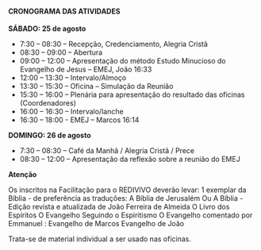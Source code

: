 #### CRONOGRAMA DAS ATIVIDADES

**SÁBADO: 25 de agosto**
- 7:30 – 08:30 – Recepção, Credenciamento, Alegria Cristã
- 08:30 – 09:00 – Abertura
- 09:00 – 12:00 – Apresentação do método Estudo Minucioso do Evangelho de Jesus – EMEJ, João 16:33
- 12:00 – 13:30 – Intervalo/Almoço
- 13:30 – 15:30 – Oficina – Simulação da Reunião
- 15:30 – 16:00 – Plenária para apresentação do resultado das oficinas (Coordenadores)
- 16:00 – 16:30 – Intervalo/lanche
- 16:30 – 18:00 - EMEJ – Marcos 16:14

**DOMINGO: 26 de agosto**
- 7:30 – 08:30 – Café da Manhã / Alegria Cristã / Prece
- 08:30 – 12:00 – Apresentação da reflexão sobre a reunião do EMEJ


**Atenção**

Os inscritos na Facilitação para o REDIVIVO deverão levar:
1 exemplar da Bíblia - de preferência as traduções:
A Bíblia de Jerusalém
Ou
A Bíblia - Edição revista e atualizada de João Ferreira de Almeida
O Livro dos Espíritos
O Evangelho Seguindo o Espiritismo
O Evangelho comentado por Emmanuel :
Evangelho de Marcos
Evangelho de João

Trata-se de material individual a ser usado nas oficinas.
